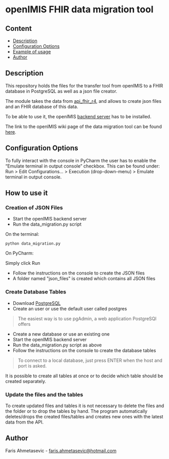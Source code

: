 # openIMIS FHIR data migration tool 

## Content
* [Description](#description)
* [Configuration Options](#configuration-options)
* [Example of usage](#example-of-usage)
* [Author](#author)

## Description
This repository holds the files for the transfer tool from openIMIS to a FHIR database in PostgreSQL as well as a json file creator. 

The module takes the data from [api_fhir_r4](http://localhost:8000/api_fhir_r4/), 
and allows to create json files and an FHIR database of this data.

To be able to use it, the openIMIS [backend server](https://github.com/openimis/openimis-be_py) has to be installed.

The link to the openIMIS wiki page of the data migration tool can be found [here](https://openimis.atlassian.net/wiki/spaces/OP/pages/1554448385/openIMIS+FHIR+data+migration+tool).

## Configuration Options

To fully interact with the console in PyCharm the user has to enable the “Emulate terminal in output console” checkbox. 
This can be found under: Run > Edit Configurations… > Execution (drop-down-menu) > Emulate terminal in output console.
                                                                                                                                                                                                                                                                                                                               
## How to use it

### Creation of JSON Files
* Start the openIMIS backend server
* Run the data_migration.py script 

On the terminal:
``` 
python data_migration.py  
```
On PyCharm:

Simply click Run

* Follow the instructions on the console to create the JSON files
* A folder named "json_files" is created which contains all JSON files

### Create Database Tables
* Download [PostgreSQL](https://www.postgresql.org/)
* Create an user or use the default user called postgres
> The easiest way is to use pgAdmin, a web application PostgreSQl offers  
* Create a new database or use an existing one
* Start the openIMIS backend server
* Run the data_migration.py script as above
* Follow the instructions on the console to create the database tables

>To connect to a local database, just press ENTER when the host and port is asked. 

It is possible to create all tables at once or to decide which table should be created separately.

### Update the files and the tables
To create updated files and tables it is not necessary to delete the files and the folder or to drop the tables by hand.
The program automatically deletes/drops the created files/tables and creates new ones with the latest data from the API.

## Author
Faris Ahmetasevic - faris.ahmetasevic@hotmail.com

